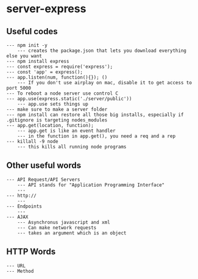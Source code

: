 # server-express

## Useful codes 

    --- npm init -y
        --- creates the package.json that lets you download everything else you want
    --- npm install express
    --- const express = require('express');
    --- const 'app' = express();
    --- app.listen(num, function(){}); ()
        --- If you don't use airplay on mac, disable it to get access to port 5000
    --- To reboot a node server use control C
    --- app.use(express.static('./server/public'))
        --- app.use sets things up
    --- make sure to make a server folder
    --- npm install can restore all those big installs, especially if .gitignore is targeting nodes_modules
    --- app.get(location, function);
        --- app.get is like an event handler 
        --- in the function in app.get(), you need a req and a rep
    --- killall -9 node 
        --- this kills all running node programs


## Other useful words

    --- API Request/API Servers
        --- API stands for "Application Programming Interface"
        --- 
    --- http://
        ---
    --- Endpoints
        ---
    --- AJAX
        --- Asynchronus javascript and xml 
        --- Can make network requests
        --- takes an argument which is an object


## HTTP Words

    --- URL
    --- Method
    